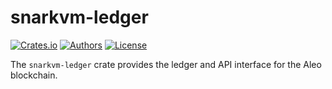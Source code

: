 # snarkvm-ledger

[![Crates.io](https://img.shields.io/crates/v/snarkvm-ledger.svg?color=neon)](https://crates.io/crates/snarkvm-ledger)
[![Authors](https://img.shields.io/badge/authors-Aleo-orange.svg)](https://aleo.org)
[![License](https://img.shields.io/badge/License-Apache%202.0-blue.svg)](./LICENSE.md)

The `snarkvm-ledger` crate provides the ledger and API interface for the Aleo blockchain.
